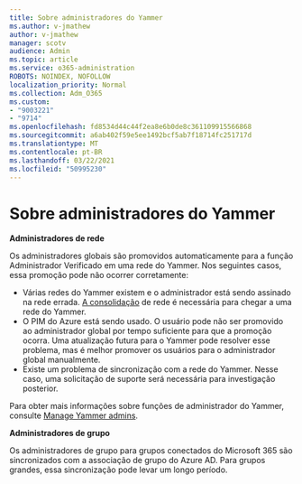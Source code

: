 ```yaml
---
title: Sobre administradores do Yammer
ms.author: v-jmathew
author: v-jmathew
manager: scotv
audience: Admin
ms.topic: article
ms.service: o365-administration
ROBOTS: NOINDEX, NOFOLLOW
localization_priority: Normal
ms.collection: Adm_O365
ms.custom:
- "9003221"
- "9714"
ms.openlocfilehash: fd8534d44c44f2ea8e6b0de8c361109915566868
ms.sourcegitcommit: a6ab402f59e5ee1492bcf5ab7f18714fc251717d
ms.translationtype: MT
ms.contentlocale: pt-BR
ms.lasthandoff: 03/22/2021
ms.locfileid: "50995230"
---
```

# <a name="about-yammer-admins"></a>Sobre administradores do Yammer

**Administradores de rede**

Os administradores globais são promovidos automaticamente para a função Administrador Verificado em uma rede do Yammer. Nos seguintes casos, essa promoção pode não ocorrer corretamente:

- Várias redes do Yammer existem e o administrador está sendo assinado na rede errada. [A consolidação](https://docs.microsoft.com/yammer/configure-your-yammer-network/consolidate-multiple-yammer-networks) de rede é necessária para chegar a uma rede do Yammer.
- O PIM do Azure está sendo usado. O usuário pode não ser promovido ao administrador global por tempo suficiente para que a promoção ocorra. Uma atualização futura para o Yammer pode resolver esse problema, mas é melhor promover os usuários para o administrador global manualmente.
- Existe um problema de sincronização com a rede do Yammer. Nesse caso, uma solicitação de suporte será necessária para investigação posterior.

Para obter mais informações sobre funções de administrador do Yammer, consulte [Manage Yammer admins](https://docs.microsoft.com/yammer/manage-yammer-users/manage-yammer-admins).

**Administradores de grupo**

Os administradores de grupo para grupos conectados do Microsoft 365 são sincronizados com a associação de grupo do Azure AD. Para grupos grandes, essa sincronização pode levar um longo período.
